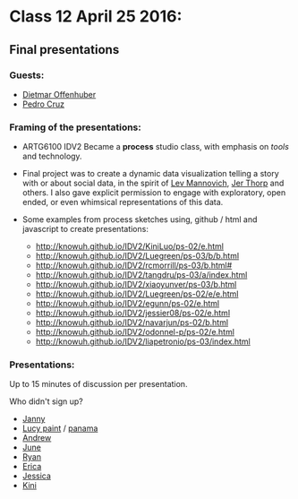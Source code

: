 # Class 12 April 25 2016:

## Final presentations


### Guests: ###
* [Dietmar Offenhuber](http://offenhuber.net/)
* [Pedro Cruz](http://pmcruz.com/about)


### Framing of the presentations: ###
* ARTG6100 IDV2 Became a __process__ studio class, with emphasis on _tools_ and technology.
* Final project was to create a dynamic data visualization telling a story with or about social data, in the spirit of [Lev Mannovich](http://manovich.net/index.php/projects/hours-in-kiev-copy), [Jer Thorp](http://ed.ted.com/lessons/mapping-the-world-with-twitter-jer-thorp) and others. I also gave explicit permission to engage with exploratory, open ended, or even whimsical representations of this data.
* Some examples from process sketches using, github / html and javascript to create presentations:

    * http://knowuh.github.io/IDV2/KiniLuo/ps-02/e.html
    * http://knowuh.github.io/IDV2/Luegreen/ps-03/b/b.html
    * http://knowuh.github.io/IDV2/rcmorrill/ps-03/b.html#
    * http://knowuh.github.io/IDV2/tangdru/ps-03/a/index.html
    * http://knowuh.github.io/IDV2/xiaoyunver/ps-03/b.html
    * http://knowuh.github.io/IDV2/Luegreen/ps-02/e/e.html
    * http://knowuh.github.io/IDV2/egunn/ps-02/e.html
    * http://knowuh.github.io/IDV2/jessier08/ps-02/e.html
    * http://knowuh.github.io/IDV2/navarjun/ps-02/b.html
    * http://knowuh.github.io/IDV2/odonnel-p/ps-02/e.html
    * http://knowuh.github.io/IDV2/liapetronio/ps-03/index.html


### Presentations:
Up to 15 minutes of discussion per presentation.

Who didn't sign up?

* [Janny](http://jiani90.github.io/flickr/)
* [Lucy paint](http://luegreen.com/interactive/index.html) /  [panama](http://localhost:8000/globe.html)
* [Andrew](http://tangdru.github.io/studio2/)
* [June](http://xiaoyunver.github.io/Fashiongram/#)
* [Ryan](http://rcmorrill.github.io/digital_paintings/PersMem.html)
* [Erica](http://egunn.github.io/IDV2FinalProject/sketch1.html)
* [Jessica](http://jessier08.github.io/ChicagoFoodPorn/)
* [Kini](http://jinniluo.github.io/StudioII-final/)
